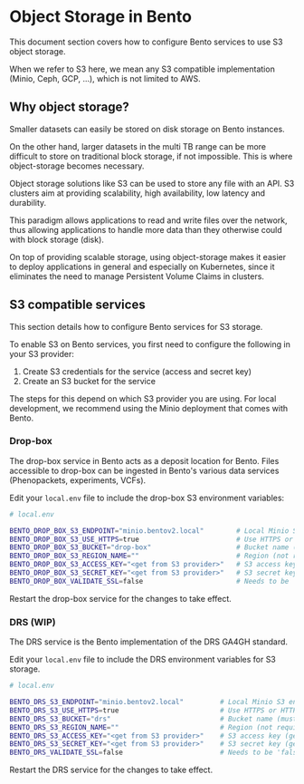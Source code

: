 # Object Storage in Bento

This document section covers how to configure Bento services to use S3 object storage.

When we refer to S3 here, we mean any S3 compatible implementation (Minio, Ceph, GCP, ...), which is not limited
to AWS.

## Why object storage?

Smaller datasets can easily be stored on disk storage on Bento instances.

On the other hand, larger datasets in the multi TB range can be more difficult to store on traditional 
block storage, if not impossible. This is where object-storage becomes necessary.

Object storage solutions like S3 can be used to store any file with an API. S3 clusters aim at providing scalability, 
high availability, low latency and durability.

This paradigm allows applications to read and write files over the network, thus allowing applications to 
handle more data than they otherwise could with block storage (disk).

On top of providing scalable storage, using object-storage makes it easier to deploy applications in general and especially on Kubernetes, 
since it eliminates the need to manage Persistent Volume Claims in clusters.

## S3 compatible services

This section details how to configure Bento services for S3 storage.

To enable S3 on Bento services, you first need to configure the following in your S3 provider:
1. Create S3 credentials for the service (access and secret key)
2. Create an S3 bucket for the service

The steps for this depend on which S3 provider you are using. For local development, we recommend 
using the Minio deployment that comes with Bento.

### Drop-box

The drop-box service in Bento acts as a deposit location for Bento.
Files accessible to drop-box can be ingested in Bento's various data services (Phenopackets, experiments, VCFs).

Edit your `local.env` file to include the drop-box S3 environment variables:

```bash
# local.env

BENTO_DROP_BOX_S3_ENDPOINT="minio.bentov2.local"        # Local Minio S3 endpoint (no protocol)
BENTO_DROP_BOX_S3_USE_HTTPS=true                        # Use HTTPS or HTTP on the endpoint
BENTO_DROP_BOX_S3_BUCKET="drop-box"                     # Bucket name (must already exist)
BENTO_DROP_BOX_S3_REGION_NAME=""                        # Region (not required for Minio or SD4H)
BENTO_DROP_BOX_S3_ACCESS_KEY="<get from S3 provider>"   # S3 access key (get from Minio console)
BENTO_DROP_BOX_S3_SECRET_KEY="<get from S3 provider>"   # S3 secret key (get from Minio console)
BENTO_DROP_BOX_VALIDATE_SSL=false                       # Needs to be 'false' with self signed certs and HTTPS
```

Restart the drop-box service for the changes to take effect.

### DRS (WIP)

The DRS service is the Bento implementation of the DRS GA4GH standard.

Edit your `local.env` file to include the DRS environment variables for S3 storage.

```bash
# local.env

BENTO_DRS_S3_ENDPOINT="minio.bentov2.local"         # Local Minio S3 endpoint (no protocol)
BENTO_DRS_S3_USE_HTTPS=true                         # Use HTTPS or HTTP on the endpoint
BENTO_DRS_S3_BUCKET="drs"                           # Bucket name (must already exist)
BENTO_DRS_S3_REGION_NAME=""                         # Region (not required for Minio or SD4H)
BENTO_DRS_S3_ACCESS_KEY="<get from S3 provider>"    # S3 access key (get from Minio console)
BENTO_DRS_S3_SECRET_KEY="<get from S3 provider>"    # S3 secret key (get from Minio console)
BENTO_DRS_VALIDATE_SSL=false                        # Needs to be 'false' with self signed certs and HTTPS
```

Restart the DRS service for the changes to take effect.

